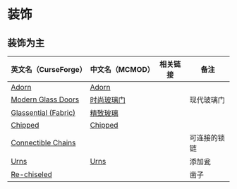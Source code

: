 # 装饰

## 装饰为主

| 英文名（CurseForge）                                                                    | 中文名（MCMOD）                                    | 相关链接 | 备注         |
| --------------------------------------------------------------------------------------- | -------------------------------------------------- | -------- | ------------ |
| [Adorn](https://www.curseforge.com/minecraft/mc-mods/adorn)                             | [Adorn](https://www.mcmod.cn/class/1848.html)      |          |              |
| [Modern Glass Doors](https://www.curseforge.com/minecraft/mc-mods/modern-glass-doors)   | [时尚玻璃门](https://www.mcmod.cn/class/1890.html) |          | 现代玻璃门   |
| [Glassential (Fabric)](https://www.curseforge.com/minecraft/mc-mods/glassential-fabric) | [精致玻璃](https://www.mcmod.cn/class/1769.html)   |          |              |
| [Chipped](https://www.curseforge.com/minecraft/mc-mods/chipped)                         | [Chipped](https://www.mcmod.cn/class/4726.html)    |          |              |
| [Connectible Chains](https://www.curseforge.com/minecraft/mc-mods/connectible-chains)   |                                                    |          | 可连接的锁链 |
| [Urns](https://www.curseforge.com/minecraft/mc-mods/urns)                               | [Urns](https://www.mcmod.cn/class/5364.html)       |          | 添加瓮       |
| [Re-chiseled](https://www.curseforge.com/minecraft/mc-mods/rechiseled)                  |                                                    |          | 凿子         |
